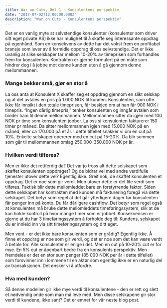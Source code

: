 ```yaml
---
title: War on Cuts, Del 1 - Konsulentens perspektiv
date: "2017-07-02T12:00:00.000Z"
description: "War on Cuts - Konsulentens perspektiv"
---
```


Det er en vanlig myte at selvstendige konsulenter (konsulenter som driver sitt eget private AS) ikke har mulighet til å skaffe seg interessante oppdrag på egenhånd. Som en konsekvens av dette har det vokst frem en profitabel bransje som lever av å formidle oppdrag til oss selvstendige. Det er ikke uvanlig at slike selskaper tar mellom 10-20% av timeprisen som forhandles frem for konsulenten. Kontrakten er gjerne formulert på en måte som hindrer deg i å jobbe mot denne kunden uten å gå gjennom denne mellommannen.


### Mange bekker små, gjør en stor å
La oss anta at Konsulent X skaffer seg et oppdrag gjennom en slikt selskap og at det avtales en pris på 1.000 NOK til kunden. Konsulenten, som ofte ikke får innsikt i den totale timeprisen, får beskjed om at han får 900 NOK i timepris. “Ingen dårlig timepris,” tenker konsulenten og inngår avtalen som binder ham til denne mellommannen. Mellommannen sitter da igjen med 100 NOK pr time som konsulenten jobber. La oss si konsulenten fakturerer 150 timer pr måned. Da sitter mellommannen igjen med 15.000 NOK på en måned, eller ca 170.000 på et år. I dette tilfellet snakker vi om en cut på 10%. Enkelte selskaper opererer med en cut på 15-20%. Da blir summen som går til mellommannen omlag 250.000-350.000 NOK pr år.


### Hvilken verdi tilføres?
Men er ikke det rettferdig da? Det var jo tross alt dette selskapet som skaffet konsulenten oppdraget? Og de bidrar vel med andre verdifulle tjenester utover dette vel? Egentlig ikke. Greit nok, de skaffet konsulenten et oppdrag. Det er noe som gir verdi. Men utover dette er det lite verdi som tilføres. Faktisk blir dette mellomleddet bare en forstyrrende faktor. Siden dette selskapet har kontrakten med kunden må fakturering foregå via dette selskapet. Det betyr som regel at det går ytterligere dager før konsulenten får penger inn på konto. Du får dårligere cashflow. Det betyr som regel også at konsulenten må bruke dette mellomleddets timeføringssystem, slik at de kan holde kontroll på hvor mange timer som er jobbet. Konsekvensen er gjerne at du har 3 timeføringssystem å forholde deg til: Kundens, selskapet du er innleid inn via sitt timeføringssystem og ditt eget.

Men vent - er det ikke bare konsulenten som er grådig?
Egentlig ikke. Å finne et oppdrag er noe som gir verdi, og det er noe som det kan være verdt å betale for. Alle konsulenter er enige i det. Men en cut på 10-20% cut er for mye. En 5% cut er åpenbart bedre fra en konsulents perspektiv. Men fremdeles er det en stor sum penger (85 000 NOK per år i dette tilfellet) som forsvinner inn i lommene til en aktør som egentlig ikke er en naturlig del av transaksjonen. Det ønsker vi å utfordre.

### Hva med kunden?
Så denne modellen gir ikke mye verdi til konsulentene - den er rett og slett et nødvendig onde som man må leve med. Men disse selskapene gir stor verdi til kundene, ikke sant? Det er emnet for vår neste blog post.
